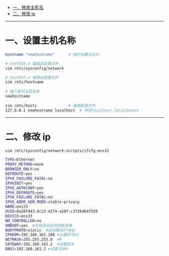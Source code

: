 * [一、修改主机名](#%E4%B8%80%E4%BF%AE%E6%94%B9%E4%B8%BB%E6%9C%BA%E5%90%8D)
* [二、修改 ip](#%E4%BA%8C%E4%BF%AE%E6%94%B9-ip)

---
# 一、设置主机名称

```bash
hostname "newhostname"		# 临时设置主机名

# CentOS6.x 编辑此配置文件 
vim /etc/sysconfig/network	

# CentOS7.x 编辑此配置文件 
vim /etc/hostname
		
# 输入新的主机名称	
newhostname	
				
vim /etc/hosts   			# 编辑配置文件
127.0.0.1 newhostname localhost  # 修改localhost.localdomaim
```

---
# 二、修改 ip

```bash
vim /etc/sysconfig/network-scripts/ifcfg-ens33 

TYPE=Ethernet
PROXY_METHOD=none
BROWSER_ONLY=no
DEFROUTE=yes
IPV4_FAILURE_FATAL=no
IPV6INIT=yes
IPV6_AUTOCONF=yes
IPV6_DEFROUTE=yes
IPV6_FAILURE_FATAL=no
IPV6_ADDR_GEN_MODE=stable-privacy
NAME=ens33
UUID=0a20f443-9c23-4274-a20f-c3f26d04f559
DEVICE=ens33
NM_CONTROLLED=no
ONBOOT=yes  #开启自动启用网络连接
BOOTPROTO=static  #启用静态IP地址
IPADDR=192.168.161.160 #设置IP地址
NETMASK=255.255.255.0  ##
GATEWAY=192.168.161.2  #设置网关
DNS1=192.168.161.2 #设置主DNS
```
